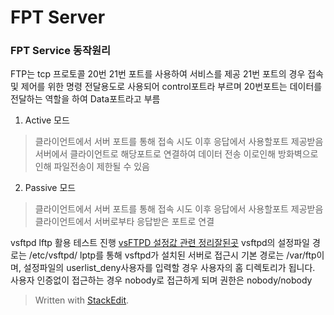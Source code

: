 # FPT Server

### FPT Service 동작원리
FTP는 tcp 프로토콜 20번 21번 포트를 사용하여 서비스를 제공
21번 포트의 경우 접속 및 제어를 위한 명령 전달용도로 사용되어 control포트라 부르며
20번포트는 데이터를 전달하는 역할을 하여 Data포트라고 부름

1. Active 모드
> 클라이언트에서 서버 포트를 통해 접속 시도 이후 응답에서 사용할포트 제공받음
	서버에서 클라이언트로 해당포트로 연결하여 데이터 전송
	이로인해 방화벽으로인해 파일전송이 제한될 수 있음
2. Passive 모드
> 클라이언트에서 서버 포트를 통해 접속 시도 이후 응답에서 사용할포트 제공받음
	클라이언트에서 서버로부타 응답받은 포트로 연결

vsftpd lftp 활용 테스트 진행
[vsFTPD 설정값 관련 정리잘된곳](https://blog.innern.net/16)
vsftpd의 설정파일 경로는 /etc/vsftpd/
lptp를 통해 vsftpd가 설치된 서버로 접근시 기본 경로는 /var/ftp이며, 설정파일의 userlist_deny사용자를 입력할 경우 사용자의 홈 디렉토리가 됩니다.
사용자 인증없이 접근하는 경우 nobody로 접근하게 되며 권한은 nobody/nobody

> Written with [StackEdit](https://stackedit.io/).
<!--stackedit_data:
eyJoaXN0b3J5IjpbLTE3MTg2NjUzMjQsOTI2NTk0NjAyLC02MT
UxODEyOTEsLTE0NDg0Mzc2NzFdfQ==
-->